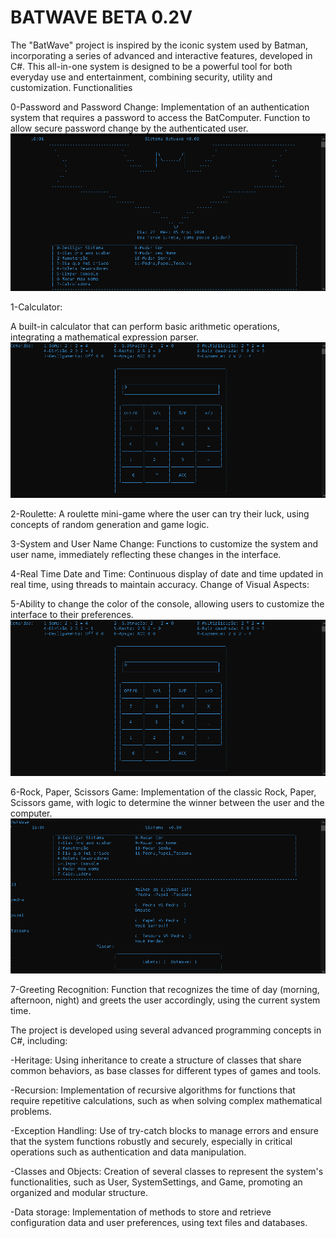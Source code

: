 # BATWAVE BETA 0.2V
The "BatWave" project is inspired by the iconic system used by Batman, incorporating a series of advanced and
interactive features, developed in C#. This all-in-one system is designed to be a powerful tool for both everyday
use and entertainment, combining security, utility and customization.
Functionalities
      
0-Password and Password Change:
Implementation of an authentication system that requires a password to access the BatComputer.
Function to allow secure password change by the authenticated user.
![Alt text](imgs/img01.png)

1-Calculator:

A built-in calculator that can perform basic arithmetic operations, integrating a mathematical expression parser.
![Alt text](imgs/img02.png)
      
2-Roulette:
A roulette mini-game where the user can try their luck, using concepts of random generation and game logic.
      
3-System and User Name Change:
Functions to customize the system and user name, immediately reflecting these changes in the interface.
      
4-Real Time Date and Time:
Continuous display of date and time updated in real time, using threads to maintain accuracy.
Change of Visual Aspects:

5-Ability to change the color of the console, allowing users to customize the interface to their preferences.
![Alt text](imgs/img02.png)

6-Rock, Paper, Scissors Game:
Implementation of the classic Rock, Paper, Scissors game, with logic to determine the winner between the user and
the computer.
![Alt text](imgs/img04.png)
      
7-Greeting Recognition:
Function that recognizes the time of day (morning, afternoon, night) and greets the user accordingly, using the
current system time.
      
The project is developed using several advanced programming concepts in C#, including:
      
-Heritage:
Using inheritance to create a structure of classes that share common behaviors, as base classes for different
types
of games and tools.
      
-Recursion:
Implementation of recursive algorithms for functions that require repetitive calculations, such as when solving
complex mathematical problems.
      
-Exception Handling:
Use of try-catch blocks to manage errors and ensure that the system functions robustly and securely, especially in
critical operations such as authentication and data manipulation.
      
-Classes and Objects:
Creation of several classes to represent the system's functionalities, such as User, SystemSettings, and Game,
promoting an organized and modular structure.
      
-Data storage:
Implementation of methods to store and retrieve configuration data and user preferences, using text files and
databases.
